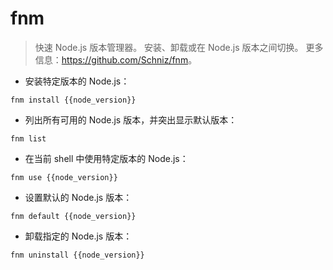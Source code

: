 # fnm

> 快速 Node.js 版本管理器。
> 安装、卸载或在 Node.js 版本之间切换。
> 更多信息：<https://github.com/Schniz/fnm>。

- 安装特定版本的 Node.js：

`fnm install {{node_version}}`

- 列出所有可用的 Node.js 版本，并突出显示默认版本：

`fnm list`

- 在当前 shell 中使用特定版本的 Node.js：

`fnm use {{node_version}}`

- 设置默认的 Node.js 版本：

`fnm default {{node_version}}`

- 卸载指定的 Node.js 版本：

`fnm uninstall {{node_version}}`